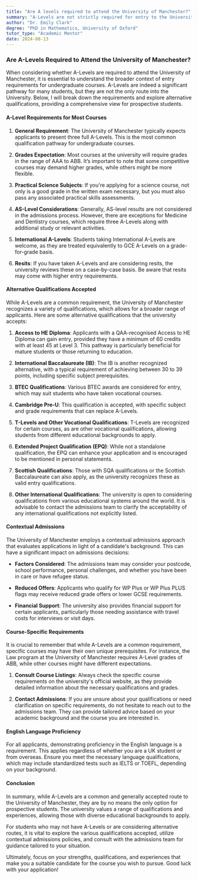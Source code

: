 ```yaml
---
title: "Are A levels required to attend the University of Manchester?"
summary: "A-Levels are not strictly required for entry to the University of Manchester; alternative qualifications may also be accepted for undergraduate courses."
author: "Dr. Emily Clark"
degree: "PhD in Mathematics, University of Oxford"
tutor_type: "Academic Mentor"
date: 2024-08-13
---
```


### Are A-Levels Required to Attend the University of Manchester?

When considering whether A-Levels are required to attend the University of Manchester, it is essential to understand the broader context of entry requirements for undergraduate courses. A-Levels are indeed a significant pathway for many students, but they are not the only route into the University. Below, I will break down the requirements and explore alternative qualifications, providing a comprehensive view for prospective students.

#### A-Level Requirements for Most Courses

1. **General Requirement**: The University of Manchester typically expects applicants to present three full A-Levels. This is the most common qualification pathway for undergraduate courses.

2. **Grades Expectation**: Most courses at the university will require grades in the range of AAA to ABB. It’s important to note that some competitive courses may demand higher grades, while others might be more flexible.

3. **Practical Science Subjects**: If you're applying for a science course, not only is a good grade in the written exam necessary, but you must also pass any associated practical skills assessments.

4. **AS-Level Considerations**: Generally, AS-level results are not considered in the admissions process. However, there are exceptions for Medicine and Dentistry courses, which require three A-Levels along with additional study or relevant activities.

5. **International A-Levels**: Students taking International A-Levels are welcome, as they are treated equivalently to GCE A-Levels on a grade-for-grade basis.

6. **Resits**: If you have taken A-Levels and are considering resits, the university reviews these on a case-by-case basis. Be aware that resits may come with higher entry requirements.

#### Alternative Qualifications Accepted

While A-Levels are a common requirement, the University of Manchester recognizes a variety of qualifications, which allows for a broader range of applicants. Here are some alternative qualifications that the university accepts:

1. **Access to HE Diploma**: Applicants with a QAA-recognised Access to HE Diploma can gain entry, provided they have a minimum of 60 credits with at least 45 at Level 3. This pathway is particularly beneficial for mature students or those returning to education.

2. **International Baccalaureate (IB)**: The IB is another recognized alternative, with a typical requirement of achieving between 30 to 39 points, including specific subject prerequisites.

3. **BTEC Qualifications**: Various BTEC awards are considered for entry, which may suit students who have taken vocational courses.

4. **Cambridge Pre-U**: This qualification is accepted, with specific subject and grade requirements that can replace A-Levels.

5. **T-Levels and Other Vocational Qualifications**: T-Levels are recognized for certain courses, as are other vocational qualifications, allowing students from different educational backgrounds to apply.

6. **Extended Project Qualification (EPQ)**: While not a standalone qualification, the EPQ can enhance your application and is encouraged to be mentioned in personal statements.

7. **Scottish Qualifications**: Those with SQA qualifications or the Scottish Baccalaureate can also apply, as the university recognizes these as valid entry qualifications.

8. **Other International Qualifications**: The university is open to considering qualifications from various educational systems around the world. It is advisable to contact the admissions team to clarify the acceptability of any international qualifications not explicitly listed.

#### Contextual Admissions

The University of Manchester employs a contextual admissions approach that evaluates applications in light of a candidate's background. This can have a significant impact on admissions decisions:

- **Factors Considered**: The admissions team may consider your postcode, school performance, personal challenges, and whether you have been in care or have refugee status.

- **Reduced Offers**: Applicants who qualify for WP Plus or WP Plus PLUS flags may receive reduced grade offers or lower GCSE requirements.

- **Financial Support**: The university also provides financial support for certain applicants, particularly those needing assistance with travel costs for interviews or visit days.

#### Course-Specific Requirements

It is crucial to remember that while A-Levels are a common requirement, specific courses may have their own unique prerequisites. For instance, the Law program at the University of Manchester requires A-Level grades of ABB, while other courses might have different expectations.

1. **Consult Course Listings**: Always check the specific course requirements on the university's official website, as they provide detailed information about the necessary qualifications and grades.

2. **Contact Admissions**: If you are unsure about your qualifications or need clarification on specific requirements, do not hesitate to reach out to the admissions team. They can provide tailored advice based on your academic background and the course you are interested in.

#### English Language Proficiency

For all applicants, demonstrating proficiency in the English language is a requirement. This applies regardless of whether you are a UK student or from overseas. Ensure you meet the necessary language qualifications, which may include standardized tests such as IELTS or TOEFL, depending on your background.

#### Conclusion

In summary, while A-Levels are a common and generally accepted route to the University of Manchester, they are by no means the only option for prospective students. The university values a range of qualifications and experiences, allowing those with diverse educational backgrounds to apply. 

For students who may not have A-Levels or are considering alternative routes, it is vital to explore the various qualifications accepted, utilize contextual admissions policies, and consult with the admissions team for guidance tailored to your situation. 

Ultimately, focus on your strengths, qualifications, and experiences that make you a suitable candidate for the course you wish to pursue. Good luck with your application!
    
